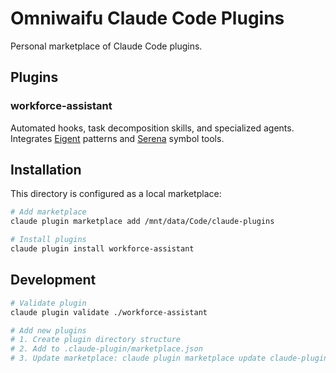 # Omniwaifu Claude Code Plugins

Personal marketplace of Claude Code plugins.

## Plugins

### workforce-assistant

Automated hooks, task decomposition skills, and specialized agents. Integrates [Eigent](https://github.com/eigent-ai/eigent) patterns and [Serena](https://github.com/exa-labs/serena) symbol tools.

## Installation

This directory is configured as a local marketplace:

```bash
# Add marketplace
claude plugin marketplace add /mnt/data/Code/claude-plugins

# Install plugins
claude plugin install workforce-assistant
```

## Development

```bash
# Validate plugin
claude plugin validate ./workforce-assistant

# Add new plugins
# 1. Create plugin directory structure
# 2. Add to .claude-plugin/marketplace.json
# 3. Update marketplace: claude plugin marketplace update claude-plugins-local
```
